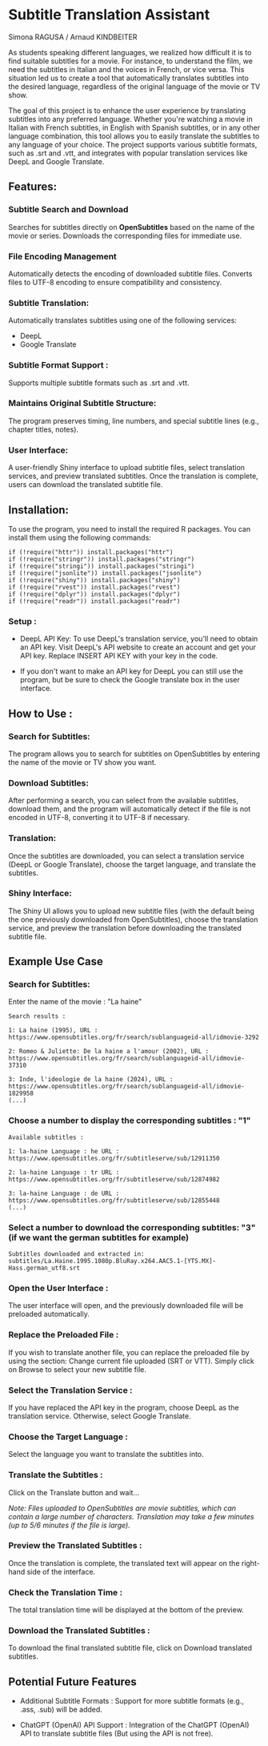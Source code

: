 # **Subtitle Translation Assistant**

Simona RAGUSA / Arnaud KINDBEITER

As students speaking different languages, we realized how difficult it is to find suitable subtitles for a movie. For instance, to understand the film, we need the subtitles in Italian and the voices in French, or vice versa. This situation led us to create a tool that automatically translates subtitles into the desired language, regardless of the original language of the movie or TV show.

The goal of this project is to enhance the user experience by translating subtitles into any preferred language. Whether you're watching a movie in Italian with French subtitles, in English with Spanish subtitles, or in any other language combination, this tool allows you to easily translate the subtitles to any language of your choice. The project supports various subtitle formats, such as .srt and .vtt, and integrates with popular translation services like DeepL and Google Translate.

## **Features:**

### Subtitle Search and Download

Searches for subtitles directly on **OpenSubtitles** based on the name of the movie or series. Downloads the corresponding files for immediate use.

### File Encoding Management

Automatically detects the encoding of downloaded subtitle files. Converts files to UTF-8 encoding to ensure compatibility and consistency.

### Subtitle Translation:
Automatically translates subtitles using one of the following services:
- DeepL
- Google Translate

### Subtitle Format Support :
Supports multiple subtitle formats such as .srt and .vtt.

### Maintains Original Subtitle Structure:
The program preserves timing, line numbers, and special subtitle lines (e.g., chapter titles, notes).  

### User Interface:
A user-friendly Shiny interface to upload subtitle files, select translation services, and preview translated subtitles. Once the translation is complete, users can download the translated subtitle file.

## **Installation:**

To use the program, you need to install the required R packages. You can install them using the following commands:
```
if (!require("httr")) install.packages("httr")
if (!require("stringr")) install.packages("stringr")
if (!require("stringi")) install.packages("stringi")
if (!require("jsonlite")) install.packages("jsonlite")
if (!require("shiny")) install.packages("shiny")
if (!require("rvest")) install.packages("rvest")
if (!require("dplyr")) install.packages("dplyr")
if (!require("readr")) install.packages("readr")
```

### Setup : 

- DeepL API Key: To use DeepL's translation service, you'll need to obtain an API key. Visit DeepL's API website to create an account and get your API key. Replace INSERT API KEY with your key in the code.

- If you don't want to make an API key for DeepL you can still use the program, but be sure to check the Google translate box in the user interface.

## How to Use :

### Search for Subtitles:
The program allows you to search for subtitles on OpenSubtitles by entering the name of the movie or TV show you want.

### Download Subtitles:
After performing a search, you can select from the available subtitles, download them, and the program will automatically detect if the file is not encoded in UTF-8, converting it to UTF-8 if necessary.

### Translation:
Once the subtitles are downloaded, you can select a translation service (DeepL or Google Translate), choose the target language, and translate the subtitles.

### Shiny Interface:
The Shiny UI allows you to upload new subtitle files (with the default being the one previously downloaded from OpenSubtitles), choose the translation service, and preview the translation before downloading the translated subtitle file.

## Example Use Case

### Search for Subtitles:

Enter the name of the movie : "La haine"

```
Search results :

1: La haine (1995), URL : https://www.opensubtitles.org/fr/search/sublanguageid-all/idmovie-3292

2: Romeo & Juliette: De la haine a l'amour (2002), URL : https://www.opensubtitles.org/fr/search/sublanguageid-all/idmovie-37310

3: Inde, l'ideologie de la haine (2024), URL : https://www.opensubtitles.org/fr/search/sublanguageid-all/idmovie-1829958
(...)
```

### Choose a number to display the corresponding subtitles : "1"

```
Available subtitles :

1: la-haine Language : he URL : https://www.opensubtitles.org/fr/subtitleserve/sub/12911350

2: la-haine Language : tr URL : https://www.opensubtitles.org/fr/subtitleserve/sub/12874982

3: la-haine Language : de URL : https://www.opensubtitles.org/fr/subtitleserve/sub/12855448
(...)
```

### Select a number to download the corresponding subtitles: "3" (if we want the german subtitles for example)

```
Subtitles downloaded and extracted in: subtitles/La.Haine.1995.1080p.BluRay.x264.AAC5.1-[YTS.MX]-Hass.german_utf8.srt
```

### Open the User Interface : 

The user interface will open, and the previously downloaded file will be preloaded automatically.

### Replace the Preloaded File : 

If you wish to translate another file, you can replace the preloaded file by using the section: Change current file uploaded (SRT or VTT). Simply click on Browse to select your new subtitle file.

### Select the Translation Service :

If you have replaced the API key in the program, choose DeepL as the translation service. Otherwise, select Google Translate.

### Choose the Target Language : 

Select the language you want to translate the subtitles into.

### Translate the Subtitles : 

Click on the Translate button and wait...

_Note: Files uploaded to OpenSubtitles are movie subtitles, which can contain a large number of characters. Translation may take a few minutes (up to 5/6 minutes if the file is large)._

### Preview the Translated Subtitles :

Once the translation is complete, the translated text will appear on the right-hand side of the interface.

### Check the Translation Time : 

The total translation time will be displayed at the bottom of the preview.

### Download the Translated Subtitles :

To download the final translated subtitle file, click on Download translated subtitles.

## Potential Future Features

- Additional Subtitle Formats : Support for more subtitle formats (e.g., .ass, .sub) will be added.

- ChatGPT (OpenAI) API Support : Integration of the ChatGPT (OpenAI) API to translate subtitle files (But using the API is not free).
